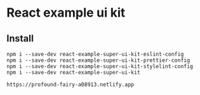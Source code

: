 # React example ui kit

## Install

```
npm i --save-dev react-example-super-ui-kit-eslint-config
npm i --save-dev react-example-super-ui-kit-prettier-config
npm i --save-dev react-example-super-ui-kit-stylelint-config
npm i --save-dev react-example-super-ui-kit
```
```
https://profound-fairy-a08913.netlify.app
```

